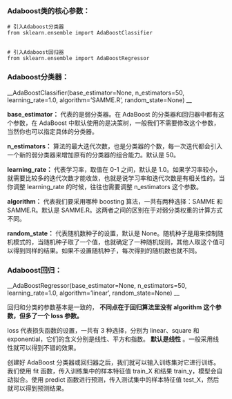 
### Adaboost类的核心参数：

    # 引入Adaboost分类器
    from sklearn.ensemble import AdaBoostClassifier


    # 引入Adaboost回归器
    from sklearn.ensemble import AdaBoostRegressor

### Adaboost分类器：
__AdaBoostClassifier(base_estimator=None, n_estimators=50, learning_rate=1.0, algorithm=’SAMME.R’, random_state=None) __

__base_estimator：__ 代表的是弱分类器。在 AdaBoost 的分类器和回归器中都有这个参数，在 AdaBoost 中默认使用的是决策树，一般我们不需要修改这个参数，当然你也可以指定具体的分类器。

__n_estimators：__ 算法的最大迭代次数，也是分类器的个数，每一次迭代都会引入一个新的弱分类器来增加原有的分类器的组合能力。默认是 50。

__learning_rate：__ 代表学习率，取值在 0-1 之间，默认是 1.0。如果学习率较小，就需要比较多的迭代次数才能收敛，也就是说学习率和迭代次数是有相关性的。当你调整 learning_rate 的时候，往往也需要调整 n_estimators 这个参数。

__algorithm：__ 代表我们要采用哪种 boosting 算法，一共有两种选择：SAMME 和 SAMME.R。默认是 SAMME.R。这两者之间的区别在于对弱分类权重的计算方式不同。

__random_state：__ 代表随机数种子的设置，默认是 None。随机种子是用来控制随机模式的，当随机种子取了一个值，也就确定了一种随机规则，其他人取这个值可以得到同样的结果。如果不设置随机种子，每次得到的随机数也就不同。

### Adaboost回归：

__AdaBoostRegressor(base_estimator=None, n_estimators=50, learning_rate=1.0, algorithm=’linear’, random_state=None) __

回归和分类的参数基本是一致的， __不同点在于回归算法里没有 algorithm 这个参数，但多了一个 loss 参数。__

loss 代表损失函数的设置，一共有 3 种选择，分别为 linear、square 和 exponential，它们的含义分别是线性、平方和指数。 __默认是线性__ 。一般采用线性就可以得到不错的效果。

创建好 AdaBoost 分类器或回归器之后，我们就可以输入训练集对它进行训练。我们使用 fit 函数，传入训练集中的样本特征值 train_X 和结果 train_y，模型会自动拟合。使用 predict 函数进行预测，传入测试集中的样本特征值 test_X，然后就可以得到预测结果。

